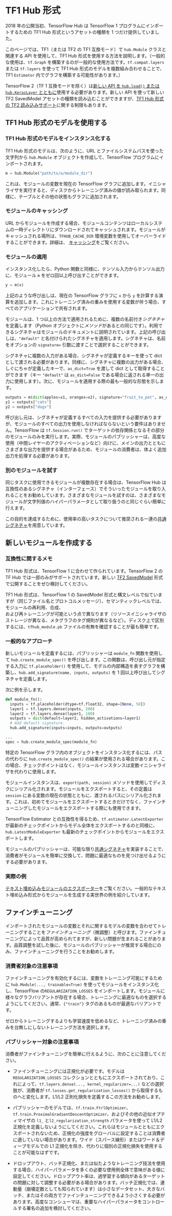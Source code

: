 <!--* freshness: { owner: 'maringeo' reviewed: '2022-04-09' review_interval: '6 months' } *-->

# TF1 Hub 形式

2018 年の公開当初、TensorFlow Hub は TensorFlow 1 プログラムにインポートするための TF1 Hub 形式というアセットの種類を 1 つだけ提供していました。

このページでは、TF1（または TF2 の TF1 互換モード）で `hub.Module` クラスと関連する API を使用して、TF1 Hub 形式を使用する方法を説明します。（一般的な使用は、`tf.Graph` を構築するのが一般的な使用方法です。`tf.compat.layers` または `tf.layers` を使って TF1 Hub 形式のモデルを複数組み合わせることで、TF1 `Estimator` 内でグラフを構築する可能性があります。）

TensorFlow 2（TF 1 互換モードを除く）は[新しい API を `hub.load()` または `hub.KerasLayer` とともに](tf2_saved_model.md)使用する必要があります。新しい API を使って新しい TF2 SavedModel アセットの種類を読み込むことができますが、[TF1 Hub 形式の TF2 読み込みサポート](migration_tf2.md)に関する制限もあります。

## TF1 Hub 形式のモデルを使用する

### TF1 Hub 形式のモデルをインスタンス化する

TF1 Hub 形式のモデルは、次のように、URL とファイルシステムパスを使った文字列から `hub.Module` オブジェクトを作成して、TensorFlow プログラムにインポートされます。

```python
m = hub.Module("path/to/a/module_dir")
```

これは、モジュールの変数を現在の TensorFlow グラフに追加します。イニシャライザを実行すると、ディスクからトレーニング済みの値が読み取られます。同様に、テーブルとその他の状態もグラフに追加されます。

### モジュールのキャッシング

URL からモジュールを作成する場合、モジュールコンテンツはローカルシステムの一時ディレクトリにダウンロードされてキャッシュされます。モジュールがキャッシュされる場所は、`TFHUB_CACHE_DIR` 環境変数を使用してオーバーライドすることができます。詳細は、 [キャッシング](caching.md)をご覧ください。

### モジュールの適用

インスタンス化したら、Python 関数と同様に、テンソル入力からテンソル出力に、モジュール `m` をゼロ回以上呼び出すことができます。

```python
y = m(x)
```

上記のような呼び出しは、現在の TensorFlow グラフに `x` から `y` を計算する演算を追加します。これにトレーニング済みの重みを使用する変数が伴う場合、すべてのアプリケーションで共有されます。

モジュールは、1 つ以上の方法で適用されるために、複数の名前付き*シグネチャ*を定義します（Python オブジェクトに*メソッド*があるとの同じです）。利用できるシグネチャはモジュールのドキュメントに説明されています。上記の呼び出しは、`"default"` と名付けられたシグネチャを適用します。シグネチャは、名前をオプションの `signature=` 引数に渡すことで選択することができます。

シグネチャに複数の入力がある場合、シグネチャが定義するキーを使って dict として渡される必要があります。同様に、シグネチャに複数の出力がある場合、しぐにちゃが定義したキーで、`as_dict=True` を渡して dict として取得することができます（キー `"default"` は `as_dict=False` である場合に返される単一の出力に使用します）。次に、モジュールを適用する際の最も一般的な形態を示します。

```python
outputs = m(dict(apples=x1, oranges=x2), signature="fruit_to_pet", as_dict=True)
y1 = outputs["cats"]
y2 = outputs["dogs"]
```

呼び出し元は、シグネチャが定義するすべての入力を提供する必要がありますが、モジュールのすべての出力を使用しなければならないという要件はありません。TensorFlow は `tf.Session.run()` でターゲットの依存関係となるその部分のモジュールのみを実行します。実際、モジュールのパブリッシャーは、高度な使用（中間レイヤーのアクティベーションなど）向けに、メインの出力とともにさまざまな出力を提供する場合があるため、モジュールの消費者は、体よく追加出力を処理する必要があります。

### 別のモジュールを試す

同じタスクに使用できるモジュールが複数存在する場合は、TensorFlow Hub は互換性のあるシグネチャ（インターフェース）でそういったモジュールを取り入れることをお勧めしています。さまざまなモジュールを試すのは、さまざまなモジュールが文字列値のハイパーパラメータとして取り扱うのと同じぐらい簡単に行えます。

この目的を達成するために、使用率の高いタスクについて推奨される一連の[共通シグネチャ](common_signatures/index.md)を用意しています。

## 新しいモジュールを作成する

### 互換性に関するメモ

TF1 Hub 形式は、TensorFlow 1 に合わせて作られています。TensorFlow 2 の TF Hub では一部のみがサポートされています。新しい [TF2 SavedModel](tf2_saved_model.md) 形式で公開することをぜひ検討してください。

TF1 Hub 形式は、TensorFlow 1 の SavedModel 形式と構文レベルで似ていますが（同じファイル名とプロトコルメッセージ）、セマンティックレベルでは、モジュールの再利用、合成、<br>および再トレーニングが可能という点で異なります（リソースイニシャライザのストレージが異なる、メタグラフのタグ規則が異なるなど）。ディスク上で区別するには、`tfhub_module.pb` ファイルの有無を確認することが最も簡単です。

### 一般的なアプローチ

新しいモジュールを定義するには、パブリッシャーは `module_fn` 関数を使用して `hub.create_module_spec()` を呼び出します。この関数は、呼び出し元が指定する入力に `tf.placeholder()` を使用して、モデルの内部構造を表すグラフを構築し、`hub.add_signature(name, inputs, outputs)` を 1 回以上呼び出してシグネチャを定義します。

次に例を示します。

```python
def module_fn():
  inputs = tf.placeholder(dtype=tf.float32, shape=[None, 50])
  layer1 = tf.layers.dense(inputs, 200)
  layer2 = tf.layers.dense(layer1, 100)
  outputs = dict(default=layer2, hidden_activations=layer1)
  # Add default signature.
  hub.add_signature(inputs=inputs, outputs=outputs)

...
spec = hub.create_module_spec(module_fn)
```

特定の TensorFlow グラフ内のオブジェクトをインスタンス化するには、パスの代わりに `hub.create_module_spec()` の結果が使用される場合があります。この場合、チェックポイントはなく、モジュールインスタンスは変数イニシャライザを代わりに使用します。

モジュールインスタンスは、`export(path, session)` メソッドを使用してディスクにシリアル化されます。モジュールをエクスポートすると、その定義は `session` にある変数の現在の状態とともに、渡されるパスにシリアル化されます。これは、初めてモジュールをエクスポートするときだけでなく、ファインチューニングしたモジュールをエクスポートする際にも使用できます。

TensorFlow Estimator との互換性を得るため、`tf.estimator.LatestExporter` が最新のチェックポイントからモデル全体をエクスポートするのと同様に、`hub.LatestModuleExporter` も最新のチェックポイントからモジュールをエクスポートします。

モジュールのパブリッシャーは、可能な限り[共通シグネチャ](common_signatures/index.md)を実装することで、消費者がモジュールを簡単に交換して、問題に最適なものを見つけ出せるようにする必要があります。

### 実際の例

[テキスト埋め込みモジュールのエクスポーター](https://github.com/tensorflow/hub/blob/master/examples/text_embeddings/export.py)をご覧ください。一般的なテキスト埋め込み形式からモジュールを生成する実世界の例を紹介しています。

## ファインチューニング

インポートされたモジュールの変数とそれに関するモデルの変数を合わせてトレーニングすることを*ファインチューニング*（微調整）と呼びます。ファインチューニングによって品質が高められてますが、新しい問題が生まれることがあります。品質調整を試した後に、モジュールのパブリッシャーが推奨する場合にのみ、ファインチューニングを行うことをお勧めします。

### 消費者対象の注意事項

ファインチューニングを有効化するには、変数をトレーニング可能にするために `hub.Module(..., trainable=True)` を使ってモジュールをインスタンス化し、TensorFlow の`REGULARIZATION_LOSSES` をインポートします。モジュールに様々なグラフバリアントが存在する場合、トレーニングに最適なものを選択するようにしてください。通常、`{"train"}` タグのあるものが最適なバリアントです。

ゼロからトレーニングするよりも学習速度を低めるなど、トレーニング済みの重みを台無しにしないトレーニング方法を選択します。

### パブリッシャー対象の注意事項

消費者がファインチューニングを簡単に行えるように、次のことに注意してください。

- ファインチューニングには正規化が必要です。モデルは `REGULARIZATION_LOSSES` コレクションとともにエクスポートされており、これによって、`tf.layers.dense(..., kernel_regularizer=...)` などの選択肢が、消費者が `tf.losses.get_regularization_losses()` から取得するものへと変化します。L1/L2 正則化損失を定義するこの方法をお勧めします。

- パブリッシャーのモデルでは、`tf.train.FtrlOptimizer`、`tf.train.ProximalGradientDescentOptimizer`、およびその他の近似オプティマイザの `l1_` と`l2_regularization_strength` パラメータを使って L1/L2 正規化を定義しないようにしてください。これらはモジュールとともにエクスポートされないため、正規化の強度をグローバルに設定することは消費者に適していない場合があります。ワイド（スパース線形）またはワード＆ディープモデルでの L1 正規化を除き、代わりに個別の正規化損失を使用することが可能なはずです。

- ドロップアウト、バッチ正規化、または似たようなトレーニング技法を使用する場合、ハイパーパラメータを多くの必要な使用例全体で意味がある値に設定してください。ドロップアウト率は、過学習する傾向があるターゲットの問題に対して調整する必要がある場合があります。バッチ正規化では、運動量（崩壊定数としても知られています）は小さなデータセット、大きなバッチ、またはその両方でファインチューニングできるよう小さくする必要があります。高度なコンシューマは、重要なハイパーパラメータをコントロールする署名の追加を検討してください。
